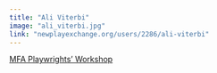 ```yaml
---
title: "Ali Viterbi"
image: "ali_viterbi.jpg"
link: "newplayexchange.org/users/2286/ali-viterbi"
---
```


[MFA Playwrights’ Workshop](/affiliated-artists/mfa-playwrights-workshop)